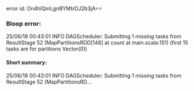 error id: On4hlQmLgnBYMtrDJ2b3jA==
### Bloop error:

25/06/18 00:43:01 INFO DAGScheduler: Submitting 1 missing tasks from ResultStage 52 (MapPartitionsRDD[148] at count at main.scala:151) (first 15 tasks are for partitions Vector(0))
#### Short summary: 

25/06/18 00:43:01 INFO DAGScheduler: Submitting 1 missing tasks from ResultStage 52 (MapPartitionsRD...